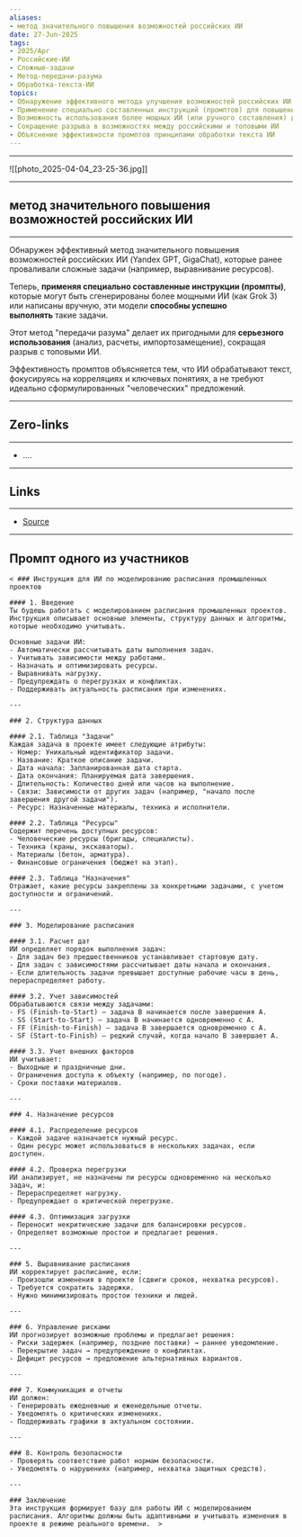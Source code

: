 ```yaml
---
aliases: 
- метод значительного повышения возможностей российских ИИ 
date: 27-Jun-2025
tags:
- 2025/Apr
- Российские-ИИ
- Сложные-задачи
- Метод-передачи-разума
- Обработка-текста-ИИ
topics:
- Обнаружение эффективного метода улучшения возможностей российских ИИ
- Применение специально составленных инструкций (промптов) для повышения производительности ИИ в сложных задачах
- Возможность использования более мощных ИИ (или ручного составления) для создания эффективных промптов
- Сокращение разрыва в возможностях между российскими и топовыми ИИ
- Объяснение эффективности промптов принципами обработки текста ИИ
---
```

----
![[photo_2025-04-04_23-25-36.jpg]]

-----
##  метод значительного повышения возможностей российских ИИ 
-----
Обнаружен эффективный метод значительного повышения возможностей российских ИИ (Yandex GPT, GigaChat), которые ранее проваливали сложные задачи (например, выравнивание ресурсов). 

Теперь, **применяя специально составленные инструкции (промпты)**, которые могут быть сгенерированы более мощными ИИ (как Grok 3) или написаны вручную, эти модели **способны успешно выполнять** такие задачи. 

Этот метод "передачи разума" делает их пригодными для **серьезного использования** (анализ, расчеты, импортозамещение), сокращая разрыв с топовыми ИИ. 

Эффективность промптов объясняется тем, что ИИ обрабатывают текст, фокусируясь на корреляциях и ключевых понятиях, а не требуют идеально сформулированных "человеческих" предложений.



---
## Zero-links
---
- ....

---
## Links
---
- [Source](https://t.me/turboproject/1567)


----
## Промпт одного из участников 

```
< ### Инструкция для ИИ по моделированию расписания промышленных проектов  

#### 1. Введение  
Ты будешь работать с моделированием расписания промышленных проектов. Инструкция описывает основные элементы, структуру данных и алгоритмы, которые необходимо учитывать.  

Основные задачи ИИ:  
- Автоматически рассчитывать даты выполнения задач.  
- Учитывать зависимости между работами.  
- Назначать и оптимизировать ресурсы.  
- Выравнивать нагрузку.  
- Предупреждать о перегрузках и конфликтах.  
- Поддерживать актуальность расписания при изменениях.  

---

### 2. Структура данных  

#### 2.1. Таблица "Задачи"  
Каждая задача в проекте имеет следующие атрибуты:  
- Номер: Уникальный идентификатор задачи.  
- Название: Краткое описание задачи.  
- Дата начала: Запланированная дата старта.  
- Дата окончания: Планируемая дата завершения.  
- Длительность: Количество дней или часов на выполнение.  
- Связи: Зависимости от других задач (например, "начало после завершения другой задачи").  
- Ресурс: Назначенные материалы, техника и исполнители.  

#### 2.2. Таблица "Ресурсы"  
Содержит перечень доступных ресурсов:  
- Человеческие ресурсы (бригады, специалисты).  
- Техника (краны, экскаваторы).  
- Материалы (бетон, арматура).  
- Финансовые ограничения (бюджет на этап).  

#### 2.3. Таблица "Назначения"  
Отражает, какие ресурсы закреплены за конкретными задачами, с учетом доступности и ограничений.  

---

### 3. Моделирование расписания  

#### 3.1. Расчет дат  
ИИ определяет порядок выполнения задач:  
- Для задач без предшественников устанавливает стартовую дату.  
- Для задач с зависимостями рассчитывает даты начала и окончания.  
- Если длительность задачи превышает доступные рабочие часы в день, перераспределяет работу.  

#### 3.2. Учет зависимостей  
Обрабатываются связи между задачами:  
- FS (Finish-to-Start) – задача B начинается после завершения A.  
- SS (Start-to-Start) – задача B начинается одновременно с A.  
- FF (Finish-to-Finish) – задача B завершается одновременно с A.  
- SF (Start-to-Finish) – редкий случай, когда начало B завершает A.  

#### 3.3. Учет внешних факторов  
ИИ учитывает:  
- Выходные и праздничные дни.  
- Ограничения доступа к объекту (например, по погоде).  
- Сроки поставки материалов.  

---

### 4. Назначение ресурсов  

#### 4.1. Распределение ресурсов  
- Каждой задаче назначается нужный ресурс.  
- Один ресурс может использоваться в нескольких задачах, если доступен.  

#### 4.2. Проверка перегрузки  
ИИ анализирует, не назначены ли ресурсы одновременно на несколько задач, и:  
- Перераспределяет нагрузку.  
- Предупреждает о критической перегрузке.  

#### 4.3. Оптимизация загрузки  
- Переносит некритические задачи для балансировки ресурсов.  
- Определяет возможные простои и предлагает решения.  

---

### 5. Выравнивание расписания  
ИИ корректирует расписание, если:  
- Произошли изменения в проекте (сдвиги сроков, нехватка ресурсов).  
- Требуется сократить задержки.  
- Нужно минимизировать простои техники и людей.  

---

### 6. Управление рисками  
ИИ прогнозирует возможные проблемы и предлагает решения:  
- Риски задержек (например, поздние поставки) → раннее уведомление.  
- Перекрытие задач → предупреждение о конфликтах.  
- Дефицит ресурсов → предложение альтернативных вариантов.  

---

### 7. Коммуникация и отчеты  
ИИ должен:  
- Генерировать ежедневные и еженедельные отчеты.  
- Уведомлять о критических изменениях.  
- Поддерживать графики в актуальном состоянии.  

---

### 8. Контроль безопасности  
- Проверять соответствие работ нормам безопасности.  
- Уведомлять о нарушениях (например, нехватка защитных средств).  

---

### Заключение  
Эта инструкция формирует базу для работы ИИ с моделированием расписания. Алгоритмы должны быть адаптивными и учитывать изменения в проекте в режиме реального времени.  >
```